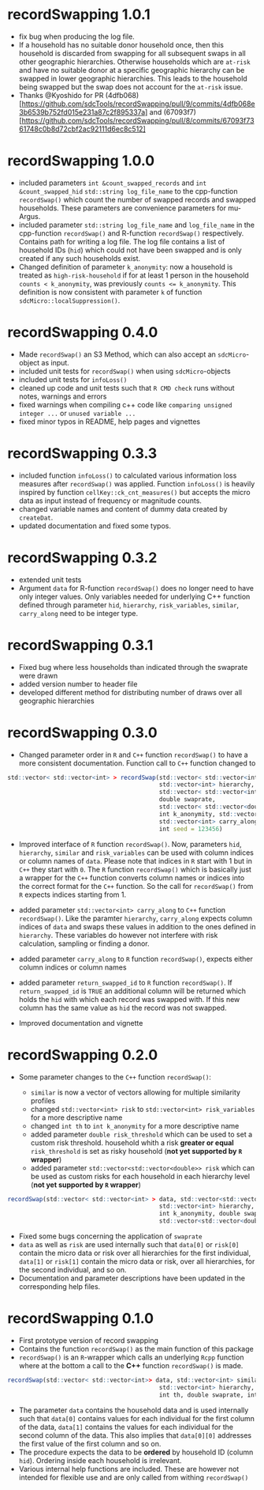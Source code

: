 # recordSwapping 1.0.1

* fix bug when producing the log file.
* If a household has no suitable donor household once, then this household is discarded from swapping for all subsequent swaps in all other geographic hierarchies. Otherwise households which are `at-risk` and have no suitable donor at a specific geographic hierarchy can be swapped in lower geographic hierarchies. This leads to the household being swapped but the swap does not account for the `at-risk` issue.
* Thanks @Kyoshido for PR (4dfb068)[https://github.com/sdcTools/recordSwapping/pull/9/commits/4dfb068e3b6539b752fd015e231a87c2f895337a] and (67093f7)[https://github.com/sdcTools/recordSwapping/pull/8/commits/67093f7361748c0b8d72cbf2ac92111d6ec8c512]

# recordSwapping 1.0.0

* included parameters `int &count_swapped_records` and `int &count_swapped_hid` `std::string log_file_name` to the cpp-function `recordSwap()` which count the number of swapped records and swapped households. These parameters are convenience parameters for mu-Argus.
* included parameter `std::string log_file_name` and `log_file_name` in the cpp-function `recordSwap()` and R-function `recordSwap()` respectively. Contains path for writing a log file. The log file contains a list of household IDs (`hid`) which could not have been swapped and is only created if any such households exist.
* Changed definition of parameter `k_anonymity`: now a household is treated as `high-risk-household` if for at least 1 person in the household `counts < k_anonymity`, was previously `counts <= k_anonymity`. This definition is now consistent with parameter `k` of function `sdcMicro::localSuppression()`.


# recordSwapping 0.4.0

* Made `recordSwap()` an S3 Method, which can also accept an `sdcMicro`-object as input.
* included unit tests for `recordSwap()` when using `sdcMicro`-objects
* included unit tests for `infoLoss()`
* cleaned up code and unit tests such that `R CMD check` runs without notes, warnings and errors
* fixed warnings when compiling c++ code like `comparing unsigned integer ...` or `unused variable ...`
* fixed minor typos in README, help pages and vignettes

# recordSwapping 0.3.3

* included function `infoLoss()` to calculated various information loss measures after `recordSwap()` was applied. Function `infoLoss()` is heavily inspired by function `cellKey::ck_cnt_measures()` but accepts the micro data as input instead of frequency or magnitude counts.
* changed variable names and content of dummy data created by `createDat`.
* updated documentation and fixed some typos.

# recordSwapping 0.3.2

* extended unit tests
* Argument `data` for R-function `recordSwap()` does no longer need to have only integer values. Only variables needed for underlying C++ function defined through parameter `hid`, `hierarchy`, `risk_variables`, `similar`, `carry_along` need to be integer type.


# recordSwapping 0.3.1

* Fixed bug where less households than indicated through the swaprate were drawn
* added version number to header file
* developed different method for distributing number of draws over all geographic hierarchies

# recordSwapping 0.3.0

* Changed parameter order in `R` and `C++` function `recordSwap()` to have a more consistent documentation. Function call to `C++` function changed to 

```r
std::vector< std::vector<int> > recordSwap(std::vector< std::vector<int> > data, int hid,
                                           std::vector<int> hierarchy, 
                                           std::vector< std::vector<int> > similar,
                                           double swaprate,
                                           std::vector< std::vector<double> > risk, double risk_threshold,
                                           int k_anonymity, std::vector<int> risk_variables,  
                                           std::vector<int> carry_along,
                                           int seed = 123456)
```

* Improved interface of `R` function `recordSwap()`. Now, parameters `hid`, `hierarchy`, `similar` and `risk_variables` can be used with column indices or column names of `data`. Please note that indices in `R` start with 1 but in `C++` they start with `0`. The `R` function `recordSwap()` which is basically just a wrapper for the `C++` function converts column names or indices into the correct format for the `C++` function. So the call for `recordSwap()` from `R` expects indices starting from 1.

* added parameter `std::vector<int> carry_along` to `C++` function `recordSwap()`. Like the paramter `hierarchy`, `carry_along` expects column indices of `data` and swaps these values in addition to the ones defined in `hierarchy`. These variables do however not interfere with risk calculation, sampling or finding a donor.

* added parameter `carry_along` to `R` function `recordSwap()`, expects either column indices or column names

* added parameter `return_swapped_id` to `R` function `recordSwap()`. If `return_swapped_id` is `TRUE` an additional column will be returned which holds the `hid` with which each record was swapped with. If this new column has the same value as `hid` the record was not swapped.

* Improved documentation and vignette

# recordSwapping 0.2.0

* Some parameter changes to the `C++` function `recordSwap()`:

    + `similar` is now a vector of vectors allowing for multiple similarity profiles
    + changed `std::vector<int> risk` to `std::vector<int> risk_variables` for a more descriptive name
    + changed `int th` to `int k_anonymity` for a more descriptive name
    + added parameter `double risk_threshold` which can be used to set a custom risk threshold. household whith a risk **greater or equal** `risk_threshold` is set as risky household (**not yet supported by `R` wrapper**)
    + added parameter `std::vector<std::vector<double>> risk` which can be used as custom risks for each household in each hierarchy level (**not yet supported by `R` wrapper**)

```r
recordSwap(std::vector< std::vector<int> > data, std::vector<std::vector<int>> similar,
                                           std::vector<int> hierarchy, std::vector<int> risk_variables, int hid, 
                                           int k_anonymity, double swaprate, double risk_threshold,
                                           std::vector<std::vector<double>> risk, int seed = 123456)
```
                                           
* Fixed some bugs concerning the application of `swaprate`
* `data` as well as `risk` are used internally such that `data[0]` or `risk[0]` contain the micro data or risk over all hierarchies for the first individual,
`data[1]` or `risk[1]` contain the micro data or risk, over all hierarchies, for the second individual, and so on.
* Documentation and parameter descriptions have been updated in the corresponding help files.

# recordSwapping 0.1.0

* First prototype version of record swapping 
* Contains the function `recordSwap()` as the main function of this package
* `recordSwap()` is an `R`-wrapper which calls an underlying `Rcpp` function where at the bottom a call to the **C++** function `recordSwap()` is made.

```r
recordSwap(std::vector< std::vector<int>> data, std::vector<int> similar,
                                           std::vector<int> hierarchy, std::vector<int> risk, int hid, 
                                           int th, double swaprate, int seed = 123456)
```

* The parameter `data` contains the household data and is used internally such that `data[0]` contains values for each individual for the first column of the data,
`data[1]` contains the values for each individual for the second column of the data. This also implies that `data[0][0]` addresses the first value of the first column and so on.
* The procedure expects the data to be **ordered** by household ID (column `hid`). Ordering inside each household is irrelevant. 
* Various internal help functions are included. These are however not intended for flexible use and are only called from withing `recordSwap()`                                           


